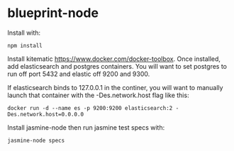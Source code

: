# blueprint-node

Install with:

``` 
npm install 
```

Install kitematic https://www.docker.com/docker-toolbox. Once installed, add elasticsearch and postgres containers. 
You will want to set postgres to run off port 5432 and elastic off 9200 and 9300.

If elasticsearch binds to 127.0.0.1 in the continer, you will want to manually launch that container with the -Des.network.host flag like this:

```
docker run -d --name es -p 9200:9200 elasticsearch:2 -Des.network.host=0.0.0.0
```

Install jasmine-node then run jasmine test specs with:

``` 
jasmine-node specs
```

